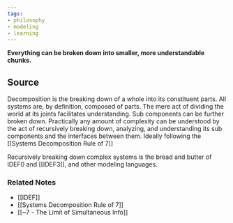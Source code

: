 ```yaml
---
tags:
- philosophy
- modeling
- learning
---
```

**Everything can be broken down into smaller, more understandable chunks.**

## Source


Decomposition is the breaking down of a whole into its constituent parts. All systems are, by definition, composed of parts. The mere act of dividing the world at its joints facilitates understanding. Sub components can be further broken down. Practically any amount of complexity can be understood by the act of recursively breaking down, analyzing, and understanding its sub components and the interfaces between them. Ideally following the [[Systems Decomposition Rule of 7]] 

Recursively breaking down complex systems is the bread and butter of IDEF0 and [[IDEF3]], and other modeling languages.

### Related Notes
- [[IDEF]] 
- [[Systems Decomposition Rule of 7]] 
- [[~7 - The Limit of Simultaneous Info]]